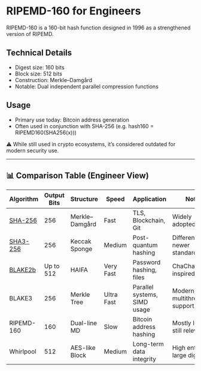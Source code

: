 # RIPEMD-160 for Engineers

RIPEMD-160 is a 160-bit hash function designed in 1996 as a strengthened version of RIPEMD.

## Technical Details

- Digest size: 160 bits
- Block size: 512 bits
- Construction: Merkle–Damgård
- Notable: Dual independent parallel compression functions

## Usage

- Primary use today: Bitcoin address generation
- Often used in conjunction with SHA-256 (e.g. hash160 = RIPEMD160(SHA256(x)))

⚠️ While still used in crypto ecosystems, it’s considered outdated for modern security use.

---

## 📊 Comparison Table (Engineer View)

| Algorithm   | Output Bits | Structure        | Speed     | Application                     | Notes                          |
|-------------|-------------|------------------|-----------|----------------------------------|--------------------------------|
| [SHA-256](/algo/sha256)     | 256         | Merkle–Damgård   | Fast      | TLS, Blockchain, Git             | Widely adopted, solid          |
| [SHA3-256](/algo/sha3-256)    | 256         | Keccak Sponge    | Medium    | Post-quantum hashing             | Different math, newer standard |
| [BLAKE2b](/algo/blake2b)     | Up to 512   | HAIFA            | Very Fast | Password hashing, files          | ChaCha/Salsa-inspired          |
| BLAKE3      | 256         | Merkle Tree      | Ultra Fast| Parallel systems, SIMD usage     | Modern, multithreaded support  |
| RIPEMD-160  | 160         | Dual-line MD     | Slow      | Bitcoin address hashing          | Mostly legacy, still relevant  |
| Whirlpool   | 512         | AES-like Block   | Medium    | Long-term data integrity         | High entropy, large digest     |

